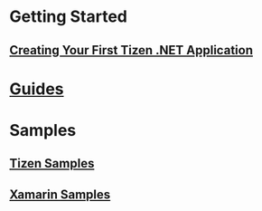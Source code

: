 # Getting Started
## [Creating Your First Tizen .NET Application](getting-started/first-app.md)

# [Guides](guides/index.md)

<!--
# [API Reference](api-reference/index.md)
-->

# Samples
## [Tizen Samples](samples/tizen-samples.md)
## [Xamarin Samples](samples/xamarin-samples.md)
